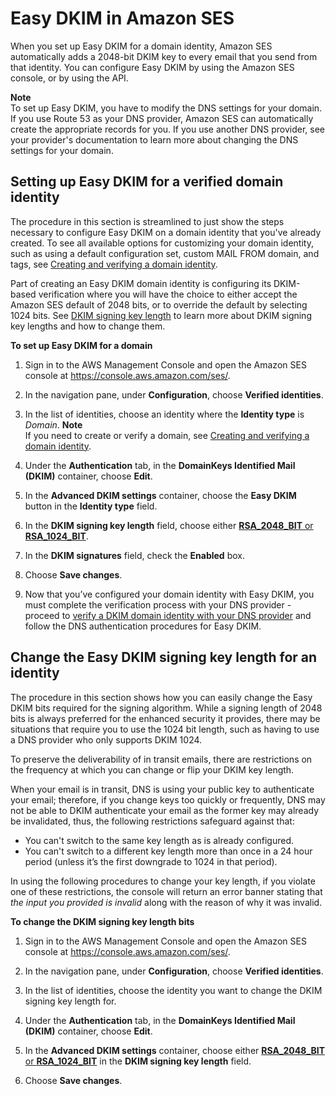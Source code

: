 # Easy DKIM in Amazon SES<a name="send-email-authentication-dkim-easy"></a>

When you set up Easy DKIM for a domain identity, Amazon SES automatically adds a 2048\-bit DKIM key to every email that you send from that identity\. You can configure Easy DKIM by using the Amazon SES console, or by using the API\.

**Note**  
To set up Easy DKIM, you have to modify the DNS settings for your domain\. If you use Route 53 as your DNS provider, Amazon SES can automatically create the appropriate records for you\. If you use another DNS provider, see your provider's documentation to learn more about changing the DNS settings for your domain\.

## Setting up Easy DKIM for a verified domain identity<a name="send-email-authentication-dkim-easy-setup-domain"></a>

The procedure in this section is streamlined to just show the steps necessary to configure Easy DKIM on a domain identity that you've already created\. To see all available options for customizing your domain identity, such as using a default configuration set, custom MAIL FROM domain, and tags, see [Creating and verifying a domain identity](creating-identities.md#verify-domain-procedure)\. 

Part of creating an Easy DKIM domain identity is configuring its DKIM\-based verification where you will have the choice to either accept the Amazon SES default of 2048 bits, or to override the default by selecting 1024 bits\. See [DKIM signing key length](send-email-authentication-dkim.md#send-email-authentication-dkim-1024-2048) to learn more about DKIM signing key lengths and how to change them\.

**To set up Easy DKIM for a domain**

1. Sign in to the AWS Management Console and open the Amazon SES console at [https://console\.aws\.amazon\.com/ses/](https://console.aws.amazon.com/ses/)\.

1. In the navigation pane, under **Configuration**, choose **Verified identities**\.

1. In the list of identities, choose an identity where the **Identity type** is *Domain*\.
**Note**  
If you need to create or verify a domain, see [Creating and verifying a domain identity](creating-identities.md#verify-domain-procedure)\.

1. Under the **Authentication** tab, in the **DomainKeys Identified Mail \(DKIM\)** container, choose **Edit**\.

1. In the **Advanced DKIM settings** container, choose the **Easy DKIM** button in the **Identity type** field\.

1. In the **DKIM signing key length** field, choose either [**RSA\_2048\_BIT** or **RSA\_1024\_BIT**](send-email-authentication-dkim.md#send-email-authentication-dkim-1024-2048)\.

1. In the **DKIM signatures** field, check the **Enabled** box\.

1. Choose **Save changes**\.

1. Now that you’ve configured your domain identity with Easy DKIM, you must complete the verification process with your DNS provider \- proceed to [verify a DKIM domain identity with your DNS provider](creating-identities.md#just-verify-domain-proc) and follow the DNS authentication procedures for Easy DKIM\.

## Change the Easy DKIM signing key length for an identity<a name="send-email-authentication-dkim-easy-managing-change-key-length"></a>

The procedure in this section shows how you can easily change the Easy DKIM bits required for the signing algorithm\. While a signing length of 2048 bits is always preferred for the enhanced security it provides, there may be situations that require you to use the 1024 bit length, such as having to use a DNS provider who only supports DKIM 1024\.

To preserve the deliverability of in transit emails, there are restrictions on the frequency at which you can change or flip your DKIM key length\.

When your email is in transit, DNS is using your public key to authenticate your email; therefore, if you change keys too quickly or frequently, DNS may not be able to DKIM authenticate your email as the former key may already be invalidated, thus, the following restrictions safeguard against that:
+ You can't switch to the same key length as is already configured\.
+ You can't switch to a different key length more than once in a 24 hour period \(unless it’s the first downgrade to 1024 in that period\)\.

In using the following procedures to change your key length, if you violate one of these restrictions, the console will return an error banner stating that *the input you provided is invalid* along with the reason of why it was invalid\.

**To change the DKIM signing key length bits**

1. Sign in to the AWS Management Console and open the Amazon SES console at [https://console\.aws\.amazon\.com/ses/](https://console.aws.amazon.com/ses/)\.

1. In the navigation pane, under **Configuration**, choose **Verified identities**\.

1. In the list of identities, choose the identity you want to change the DKIM signing key length for\.

1. Under the **Authentication** tab, in the **DomainKeys Identified Mail \(DKIM\)** container, choose **Edit**\.

1. In the **Advanced DKIM settings** container, choose either [**RSA\_2048\_BIT** or **RSA\_1024\_BIT**](send-email-authentication-dkim.md#send-email-authentication-dkim-1024-2048) in the **DKIM signing key length** field\.

1. Choose **Save changes**\.